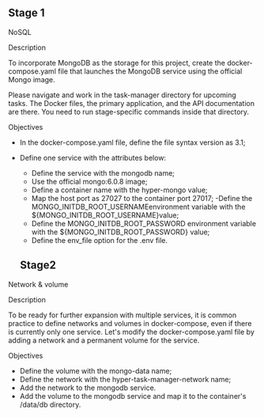 ## Stage 1

NoSQL

Description

To incorporate MongoDB as the storage for this project, create the docker-compose.yaml file that launches the MongoDB service using the official Mongo image.

Please navigate and work in the task-manager directory for upcoming tasks. The Docker files, the primary application, and the API documentation are there. You need to run stage-specific commands inside that directory.

Objectives

- In the docker-compose.yaml file, define the file syntax version as 3.1;
- Define one service with the attributes below:
  - Define the service with the mongodb name;
  - Use the official mongo:6.0.8 image;
  - Define a container name with the hyper-mongo value;
  - Map the host port as 27027 to the container port 27017;
  -Define the MONGO_INITDB_ROOT_USERNAMEenvironment variable with the ${MONGO_INITDB_ROOT_USERNAME}value;
  - Define the MONGO_INITDB_ROOT_PASSWORD environment variable with the ${MONGO_INITDB_ROOT_PASSWORD} value;
  - Define the env_file option for the .env file.

  

  ## Stage2

Network & volume

Description

To be ready for further expansion with multiple services, it is common practice to define networks and volumes in docker-compose, even if there is currently only one service. Let's modify the docker-compose.yaml file by adding a network and a permanent volume for the service.

Objectives

- Define the volume with the mongo-data name;
- Define the network with the hyper-task-manager-network name;
- Add the network to the mongodb service.
- Add the volume to the mongodb service and map it to the container's /data/db directory.
